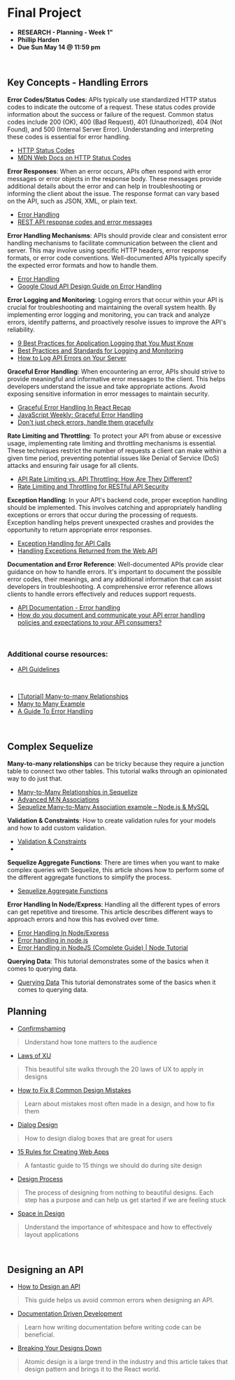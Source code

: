 # Final Project 

* **RESEARCH - Planning - Week 1"**
* **Phillip Harden**
* **Due Sun May 14 @ 11:59 pm**

<br>

## Key Concepts - Handling Errors

**Error Codes/Status Codes**: APIs typically use standardized HTTP status codes to indicate the outcome of a request. These status codes provide information about the success or failure of the request. Common status codes include 200 (OK), 400 (Bad Request), 401 (Unauthorized), 404 (Not Found), and 500 (Internal Server Error). Understanding and interpreting these codes is essential for error handling.

* [HTTP Status Codes](https://www.webfx.com/web-development/glossary/http-status-codes/)
* [MDN Web Docs on HTTP Status Codes](https://developer.mozilla.org/en-US/docs/Web/HTTP/Status)



**Error Responses**: When an error occurs, APIs often respond with error messages or error objects in the response body. These messages provide additional details about the error and can help in troubleshooting or informing the client about the issue. The response format can vary based on the API, such as JSON, XML, or plain text.

* [Error Handling](https://docs.devland.is/technical-overview/api-design-guide/errors)
* [REST API response codes and error messages](https://www.ibm.com/docs/en/odm/8.8.0?topic=api-rest-response-codes-error-messages)


**Error Handling Mechanisms**: APIs should provide clear and consistent error handling mechanisms to facilitate communication between the client and server. This may involve using specific HTTP headers, error response formats, or error code conventions. Well-documented APIs typically specify the expected error formats and how to handle them.

* [Error Handling](https://www.techopedia.com/definition/16626/error-handling#:~:text=Error%20handling%20helps%20in%20handling,tools%20to%20handle%20the%20errors.)
* [Google Cloud API Design Guide on Error Handling](https://cloud.google.com/apis/design/errors)


**Error Logging and Monitoring**: Logging errors that occur within your API is crucial for troubleshooting and maintaining the overall system health. By implementing error logging and monitoring, you can track and analyze errors, identify patterns, and proactively resolve issues to improve the API's reliability.

* [9 Best Practices for Application Logging that You Must Know](https://www.atatus.com/blog/9-best-practice-for-application-logging-that-you-must-know/)
* [Best Practices and Standards for Logging and Monitoring](https://www.dnsstuff.com/logging-monitoring-best-practices)
* [How to Log API Errors on Your Server](https://nordicapis.com/how-to-log-api-errors-on-your-server/)


**Graceful Error Handling**: When encountering an error, APIs should strive to provide meaningful and informative error messages to the client. This helps developers understand the issue and take appropriate actions. Avoid exposing sensitive information in error messages to maintain security.

* [Graceful Error Handling In React Recap](https://blog.logrocket.com/tech-meetups/graceful-error-handling-in-react-recap/)
* [JavaScript Weekly: Graceful Error Handling](https://medium.com/launch-school/javascript-weekly-graceful-error-handling-2f4045262df)
* [Don't just check errors, handle them gracefully](https://dave.cheney.net/2016/04/27/dont-just-check-errors-handle-them-gracefully)


**Rate Limiting and Throttling**: To protect your API from abuse or excessive usage, implementing rate limiting and throttling mechanisms is essential. These techniques restrict the number of requests a client can make within a given time period, preventing potential issues like Denial of Service (DoS) attacks and ensuring fair usage for all clients.

* [API Rate Limiting vs. API Throttling: How Are They Different?](https://nordicapis.com/api-rate-limiting-vs-api-throttling-how-are-they-different/)
* [Rate Limiting and Throttling for RESTful API Security](https://www.linkedin.com/advice/1/how-do-you-rate-limit-throttle-restful-api-requests)



**Exception Handling**: In your API's backend code, proper exception handling should be implemented. This involves catching and appropriately handling exceptions or errors that occur during the processing of requests. Exception handling helps prevent unexpected crashes and provides the opportunity to return appropriate error responses.

* [Exception Handling for API Calls](https://www.learnhowtoprogram.com/intermediate-javascript/asynchrony-and-apis/exception-handling-for-api-calls)
* [Handling Exceptions Returned from the Web API](https://www.codemag.com/article/1603031/Handling-Exceptions-Returned-from-the-Web-API)


**Documentation and Error Reference**: Well-documented APIs provide clear guidance on how to handle errors. It's important to document the possible error codes, their meanings, and any additional information that can assist developers in troubleshooting. A comprehensive error reference allows clients to handle errors effectively and reduces support requests. 

* [API Documentation - Error handling](https://www.rev.com/api/responsecodes)
* [How do you document and communicate your API error handling policies and expectations to your API consumers?](https://www.linkedin.com/advice/0/how-do-you-document-communicate-your-api-error)


<br>

### Additional course resources:


* [API Guidelines](https://github.com/microsoft/api-guidelines/blob/vNext/Guidelines.md)

<br>

* [[Tutorial] Many-to-many Relationships](https://community.dbdiagram.io/t/tutorial-many-to-many-relationships/412)
* [Many to Many Example](https://condor.depaul.edu/gandrus/240IT/accesspages/many_to_many_example.html)
* [A Guide To Error Handling](https://scoutapm.com/blog/express-error-handling)

<br>

## Complex Sequelize

**Many-to-many relationships** can be tricky because they require a junction table to connect two other tables. This tutorial walks through an opinionated way to do just that.

* [Many-to-Many Relationships in Sequelize](https://khalilstemmler.com/articles/sequelize-tags-junction-pattern/) 
* [Advanced M:N Associations](https://sequelize.org/docs/v6/advanced-association-concepts/advanced-many-to-many/)
* [Sequelize Many-to-Many Association example – Node.js & MySQL](https://www.bezkoder.com/sequelize-associate-many-to-many/)

**Validation & Constraints**: How to create validation rules for your models and how to add custom validation.

* [Validation & Constraints](https://sequelize.org/docs/v6/core-concepts/validations-and-constraints/#validators) 
* 

**Sequelize Aggregate Functions**: There are times when you want to make complex queries with Sequelize, this article shows how to perform some of the different aggregate functions to simplify the process.

* [Sequelize Aggregate Functions](https://www.woolha.com/tutorials/sequelize-aggregate-functions-sum-count-min-max-etc-examples) 


**Error Handling In Node/Express**: Handling all the different types of errors can get repetitive and tiresome. This article describes different ways to approach errors and how this has evolved over time.

* [Error Handling In Node/Express](https://codeburst.io/node-express-async-code-and-error-handling-121b1f0e44ba) 
* [Error handling in node.js](https://medium.com/backenders-club/error-handling-in-node-js-ef5cbfa59992)
* [Error Handling in NodeJS (Complete Guide) | Node Tutorial](https://www.youtube.com/watch?v=mGPj-pCGS2c)


**Querying Data**: This tutorial demonstrates some of the basics when it comes to querying data.

* [Querying Data](https://egghead.io/lessons/node-js-sequelize-querying-basics-using-findall) This tutorial demonstrates some of the basics when it comes to querying data.

## Planning
 

* [Confirmshaming](https://medium.com/misusability/confirmshaming-the-art-of-insulting-your-target-group-2de35833c966)
> Understand how tone matters to the audience

* [Laws of XU](https://lawsofux.com/aesthetic-usability-effect.html)
> This beautiful site walks through the 20 laws of UX to apply in designs

* [How to Fix 8 Common Design Mistakes](https://www.columnfivemedia.com/8-design-mistakes-ruin-your-visual-content-easy-fixes)
> Learn about mistakes most often made in a design, and how to fix them

* [Dialog Design](https://uxplanet.org/5-essential-ux-rules-for-dialog-design-4de258c22116)
> How to design dialog boxes that are great for users

* [15 Rules for Creating Web Apps](https://www.designforfounders.com/web-app-ux/)
> A fantastic guide to 15 things we should do during site design

* [Design Process](https://medium.com/hinderlingvolkart/why-you-dont-need-wireframes-in-your-design-process-c0566b2f871d)
> The process of designing from nothing to beautiful designs. Each step has a purpose and can help us get started if we are feeling stuck

* [Space in Design](https://medium.com/eightshapes-llc/space-in-design-systems-188bcbae0d62)
> Understand the importance of whitespace and how to effectively layout applications

<br>

## Designing an API


* [How to Design an API](https://hackernoon.com/restful-api-design-step-by-step-guide-2f2c9f9fcdbf)
> This guide helps us avoid common errors when designing an API.

* [Documentation Driven Development](https://opensource.com/article/17/8/doc-driven-development)
> Learn how writing documentation before writing code can be beneficial.

* [Breaking Your Designs Down](https://blog.usejournal.com/thinking-about-react-atomically-608c865d2262)
> Atomic design is a large trend in the industry and this article takes that design pattern and brings it to the React world.





<br>